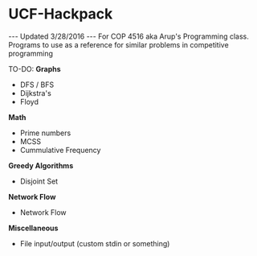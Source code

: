 # UCF-Hackpack
--- Updated 3/28/2016 ---
For COP 4516 aka Arup's Programming class. Programs to use as a reference for similar problems in competitive programming 

TO-DO:
<b>Graphs</b>
- DFS / BFS
- Dijkstra's
- Floyd

<b>Math</b>
- Prime numbers
- MCSS
- Cummulative Frequency

<b>Greedy Algorithms</b>
- Disjoint Set

<b>Network Flow</b>
- Network Flow

<b>Miscellaneous</b>
- File input/output (custom stdin or something)
